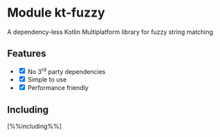 # Module kt-fuzzy

A dependency-less Kotlin Multiplatform library for fuzzy string matching

## Features

<ul>
<li class="checklist-item"><input class="checklist-item-checkbox" type="checkbox" readonly checked> No 3<sup>rd</sup> party dependencies</li>
<li class="checklist-item"><input class="checklist-item-checkbox" type="checkbox" readonly checked> Simple to use</li>
<li class="checklist-item"><input class="checklist-item-checkbox" type="checkbox" readonly checked> Performance friendly</li>
</ul>

## Including

[%%including%%]

